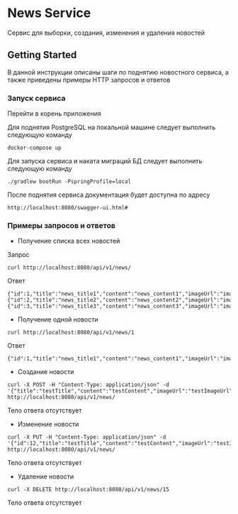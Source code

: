 # News Service

Сервис для выборки, создания, изменения и удаления новостей

## Getting Started

В данной инструкции описаны шаги по поднятию новостного сервиса, а также приведены примеры HTTP запросов и ответов

### Запуск сервиса

Перейти в корень приложения

Для поднятия PostgreSQL на локальной машине следует выполнить следующую команду
```
docker-compose up
```

Для запуска сервиса и наката миграций БД следует выполнить следующую команду
```
./gradlew bootRun -PspringProfile=local
```

После поднятия сервиса документация будет доступна по адресу
```
http://localhost:8080/swagger-ui.html#
```

### Примеры запросов и ответов

* Получение списка всех новостей

Запрос
```
curl http://localhost:8080/api/v1/news/
```
Ответ
```
{"id":1,"title":"news_title1","content":"news_content1","imageUrl":"image_url1","idempotentKey":"id_key_news1","blogId":1,"authorId":1}
{"id":2,"title":"news_title2","content":"news_content2","imageUrl":"image_url2","idempotentKey":"id_key_news2","blogId":1,"authorId":2}
{"id":3,"title":"news_title3","content":"news_content3","imageUrl":"image_url3","idempotentKey":"id_key_news3","blogId":2,"authorId":1}
```

* Получение одной новости
```
curl http://localhost:8080/api/v1/news/1

```
Ответ
```
{"id":1,"title":"news_title1","content":"news_content1","imageUrl":"image_url1","idempotentKey":"id_key_news1","blogId":1,"authorId":1}
```

* Создание новости
```
curl -X POST -H "Content-Type: application/json" -d '{"title":"testTitle","content":"testContent","imageUrl":"testImageUrl","authorId":1,"blogId":1,"idempotentKey":"testKey"}' http://localhost:8080/api/v1/news/
```
Тело ответа отсутствует

* Изменение новости
```
curl -X PUT -H "Content-Type: application/json" -d '{"id":12,"title":"testTitle","content":"testContent","imageUrl":"testImageUrl","authorId":1,"blogId":1}' http://localhost:8080/api/v1/news/
```
Тело ответа отсутствует

* Удаление новости
```
curl -X DELETE http://localhost:8080/api/v1/news/15  
```
Тело ответа отсутствует